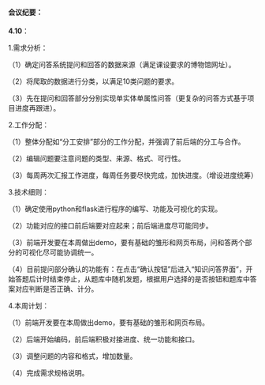 #### 会议纪要：

**4.10**：

1.需求分析：

（1）确定问答系统提问和回答的数据来源（满足课设要求的博物馆网址）。

（2）将爬取的数据进行分类，以满足10类问题的要求。

（3）先在提问和回答部分分别实现单实体单属性问答（更复杂的问答方式基于项目进度再跟进）。

2.工作分配：

（1）整体分配如“分工安排”部分的工作分配，并强调了前后端的分工与合作。

（2）编辑问题要注意问题的类型、来源、格式、可行性。

（3）每周两次汇报工作进度，每周任务要尽快完成，加快进度。（增设进度统筹）

3.技术细则：

（1）确定使用python和flask进行程序的编写、功能及可视化的实现。

（2）功能对应的接口前后端要对应起来；前后端进度尽可能同步。

（3）前端开发要在本周做出demo，要有基础的雏形和网页布局，问和答两个部分的可视化尽可能协调统一。

（4）目前提问部分确认的功能有：在点击“确认按钮”后进入“知识问答界面”，开始答题后计时结束停止，从题库中随机发题，根据用户选择的是否按钮和题库中答案对应判断是否正确、计分。

4.本周计划：

（1）前端开发要在本周做出demo，要有基础的雏形和网页布局。

（2）后端开始编码，前后端积极对接进度、统一功能和接口。

（3）调整问题的内容和格式，增加数量。

（4）完成需求规格说明。